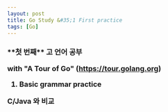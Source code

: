 ```yaml
---
layout: post
title: Go Study &#35;1 First practice
tags: [Go]
---
```


<h3> **첫 번째** 고 언어 공부

with "A Tour of Go" (https://tour.golang.org)

1. Basic grammar practice

C/Java 와 비교
